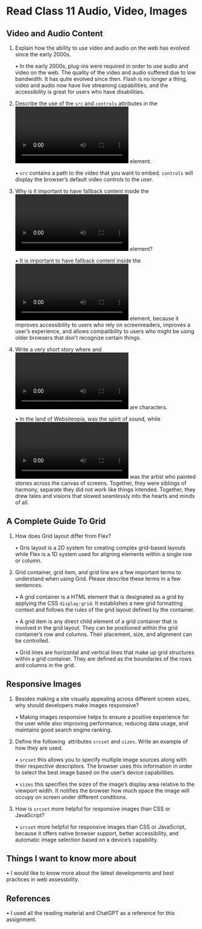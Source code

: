 # Read Class 11 Audio, Video, Images

## Video and Audio Content

1.	Explain how the ability to use video and audio on the web has evolved since the early 2000s.

    •	In the early 2000s, plug-ins were required in order to use audio and video on the web. The quality of the video and audio suffered due to low bandwidth. It has quite evolved since then. Flash is no longer a thing, video and audio now have live streaming capabilities, and the accessibility is great for users who have disabilities.

2.	Describe the use of the <code>src</code> and <code>controls</code> attributes in the <code><video></code> element.

    •	<code>src</code> contains a path to the video that you want to embed. <code>controls</code> will display the browser’s default video controls to the user.

3.	Why is it important to have fallback content inside the <code><video></code> element?

    •	It is important to have fallback content inside the <code><video></code> element, because it improves accessibility to users who rely on screenreaders, improves a user’s experience, and allows compatibility to users who might be using older browsers that don’t recognize certain things.

4.	Write a very short story where <code><audio></code> and <code><video></code> are characters.

    •	In the land of Websiteopia, <code><audio></code> was the spirit of sound, while <code><video></code> was the artist who painted stories across the canvas of screens. Together, they were siblings of harmony, separate they did not work like things intended. Together, they drew tales and visions that slowed seamlessly into the hearts and minds of all.

## A Complete Guide To Grid

1.	How does Grid layout differ from Flex?

    •	Gris layout is a 2D system for creating complex grid-based layouts while Flex is a 1D system used for aligning elements within a single row or column.

2.	Grid container, grid item, and grid line are a few important terms to understand when using Grid. Please describe these terms in a few sentences.

    •	A grid container is a HTML element that is designated as a grid by applying the CSS <code>display:grid</code>. It establishes a new grid formatting context and follows the rules of the grid layout defined by the container.

    •	A grid item is any direct child element of a grid container that is involved in the grid layout. They can be positioned within the grid container’s row and columns. Their placement, size, and alignment can be controlled.

    •	Grid lines are horizontal and vertical lines that make up grid structures within a grid container. They are defined as the boundaries of the rows and columns in the grid.

## Responsive Images

1.	Besides making a site visually appealing across different screen sizes, why should developers make images responsive?

    •	Making images responsive helps to ensure a positive experience for the user while also improving performance, reducing data usage, and maintains good search engine ranking.

2.	Define the following <code><img></code> attributes <code>srcset</code> and <code>sizes</code>. Write an example of how they are used.

    •	<code>srcset</code> this allows you to specify multiple image sources along with their respective descriptors. The browser uses this information in order to select the best image based on the user’s device capabilities.

    •	<code>sizes</code> this specifies the sizes of the image’s display area relative to the viewport width. It notifies the browser how much space the image will occupy on screen under different conditions.

3.	How is <code>srcset</code> more helpful for responsive images than CSS or JavaScript?

    •	<code>srcset</code> more helpful for responsive images than CSS or JavaScript, because it offers native browser support, better accessibility, and automatic image selection based on a device’s capability.

## Things I want to know more about

•	I would like to know more about the latest developments and best practices in web assessbility.

## References

•	I used all the reading material and ChatGPT as a reference for this assignment.
